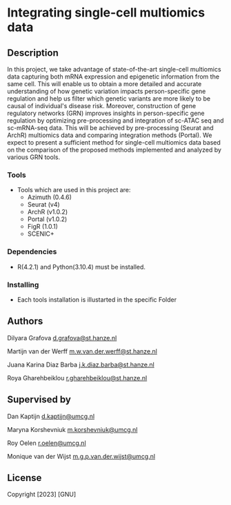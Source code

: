 # Integrating single-cell multiomics data

## Description
In this project, we take advantage of state-of-the-art single-cell multiomics data capturing both mRNA expression and epigenetic information from the same cell. This will enable us to obtain a more detailed and accurate understanding of how genetic variation impacts person-specific gene regulation and help us filter which genetic variants are more likely to be causal of individual's disease risk. Moreover, construction of gene regulatory networks (GRN) improves insights in person-specific gene regulation by optimizing pre-processing and integration of sc-ATAC seq and sc-mRNA-seq data. This will be achieved by pre-processing (Seurat and ArchR) multiomics data and comparing integration methods (Portal). We expect to present a sufficient method for single-cell multiomics data based on the comparison of the proposed methods implemented and analyzed by various GRN tools. 
### Tools 
* Tools which are used in this project are: 
    - Azimuth (0.4.6)
    - Seurat (v4) 
    - ArchR (v1.0.2)  
    - Portal (v1.0.2) 
    - FigR (1.0.1) 
    - SCENIC+
  
### Dependencies

* R(4.2.1) and Python(3.10.4) must be installed.

### Installing

* Each tools installation is illustarted in the specific Folder 


## Authors
Dilyara Grafova
d.grafova@st.hanze.nl

Martijn van der Werff 
m.w.van.der.werff@st.hanze.nl

Juana Karina Diaz Barba
j.k.diaz.barba@st.hanze.nl

Roya Gharehbeiklou
r.gharehbeiklou@st.hanze.nl



## Supervised by

Dan Kaptijn 
d.kaptijn@umcg.nl

Maryna Korshevniuk 
m.korshevniuk@umcg.nl

Roy Oelen 
r.oelen@umcg.nl

Monique van der Wijst 
m.g.p.van.der.wijst@umcg.nl


## License
Copyright [2023] [GNU]
